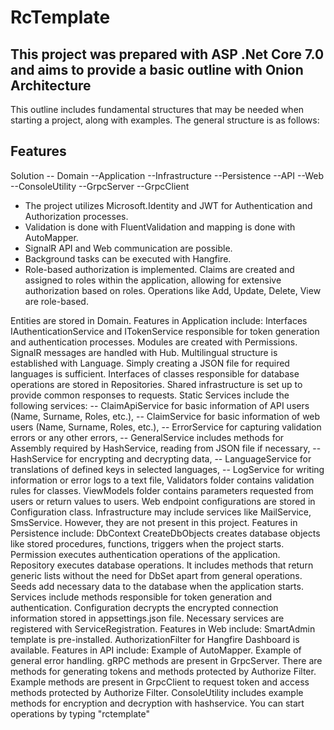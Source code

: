 # RcTemplate
## This project was prepared with ASP .Net Core 7.0 and aims to provide a basic outline with Onion Architecture

This outline includes fundamental structures that may be needed when starting a project, along with examples. The general structure is as follows:
## Features
Solution
-- Domain
--Application
--Infrastructure
--Persistence
--API
--Web
--ConsoleUtility
--GrpcServer
--GrpcClient
 - The project utilizes Microsoft.Identity and JWT for Authentication and Authorization processes.
- Validation is done with FluentValidation and mapping is done with AutoMapper.
-  SignalR API and Web communication are possible.
-  Background tasks can be executed with Hangfire.
-  Role-based authorization is implemented. Claims are created and assigned to roles within the application, allowing for extensive authorization based on roles. Operations like Add, Update, Delete, View are role-based.

Entities are stored in Domain.
Features in Application include:
Interfaces IAuthenticationService and ITokenService responsible for token generation and authentication processes.
Modules are created with Permissions.
SignalR messages are handled with Hub.
Multilingual structure is established with Language. Simply creating a JSON file for required languages is sufficient.
Interfaces of classes responsible for database operations are stored in Repositories.
Shared infrastructure is set up to provide common responses to requests.
Static Services include the following services:
-- ClaimApiService for basic information of API users (Name, Surname, Roles, etc.),
-- ClaimService for basic information of web users (Name, Surname, Roles, etc.),
-- ErrorService for capturing validation errors or any other errors,
-- GeneralService includes methods for Assembly required by HashService, reading from JSON file if necessary,
-- HashService for encrypting and decrypting data,
-- LanguageService for translations of defined keys in selected languages,
-- LogService for writing information or error logs to a text file,
Validators folder contains validation rules for classes.
ViewModels folder contains parameters requested from users or return values to users.
Web endpoint configurations are stored in Configuration class.
Infrastructure may include services like MailService, SmsService. However, they are not present in this project.
Features in Persistence include:
DbContext
CreateDbObjects creates database objects like stored procedures, functions, triggers when the project starts.
Permission executes authentication operations of the application.
Repository executes database operations. It includes methods that return generic lists without the need for DbSet<T> apart from general operations.
Seeds add necessary data to the database when the application starts.
Services include methods responsible for token generation and authentication.
Configuration decrypts the encrypted connection information stored in appsettings.json file.
Necessary services are registered with ServiceRegistration.
Features in Web include:
SmartAdmin template is pre-installed.
AuthorizationFilter for Hangfire Dashboard is available.
Features in API include:
Example of AutoMapper.
Example of general error handling.
gRPC methods are present in GrpcServer. There are methods for generating tokens and methods protected by Authorize Filter.
Example methods are present in GrpcClient to request token and access methods protected by Authorize Filter.
ConsoleUtility includes example methods for encryption and decryption with hashservice. You can start operations by typing "rctemplate"
